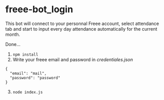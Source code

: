 # freee-bot_login

This bot will connect to your personnal Freee account, select attendance tab and start to input every day attendance automatically for the current month.

Done...

1. <code>npm install</code>
2. Write your freee email and password in <i>credentiales.json</i> 

```
{
  "email": "mail",
  "password": "password"
}

```

3. <code>node index.js</code>

